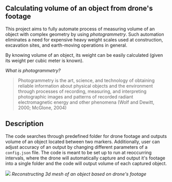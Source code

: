 ## Calculating volume of an object from drone's footage
This project aims to fully automate process of measuring volume of an object with complex geometry by using *photogrammetry*. Such automation eliminates a need for expensive heavy weight scales used at construction, excavation sites, and earth-moving operations in general.

By knowing volume of an object, its weight can be easily calculated (given its weight per cubic meter is known).

*What is photogrammetry?*
> Photogrammetry is the art, science, and technology of obtaining reliable information about physical objects and the environment through processes of recording, measuring, and interpreting photographic images and patterns of recorded radiant electromagnetic energy and other phenomena (Wolf and Dewitt, 2000; McGlone, 2004)

## Description
The code searches through predefined folder for drone footage and outputs volume of an object located between two markers. Additionally, user can adjust accuracy of an output by changing different parameters of a <code>config.json</code> file.
The code is meant to be set up to run at reoccurring intervals, where the drone will automatically capture and output it's footage into a single folder and the code will output volume of each captured object.

![](MeshGen_Visualization.gif)
*Reconstructing 3d mesh of an object based on drone's footage*
